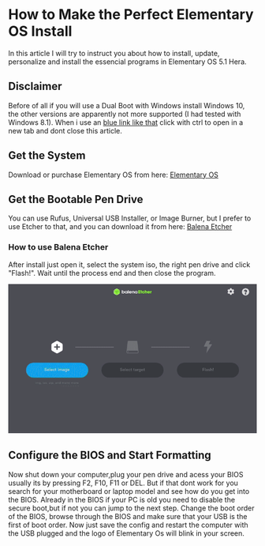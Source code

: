 # How to Make the Perfect Elementary OS Install

In this article I will try to instruct you about how to install, update, personalize and install the essencial programs in
Elementary OS 5.1 Hera.

## Disclaimer

Before of all if you will use a Dual Boot with Windows install Windows 10, the other versions are apparently not more supported
(I had tested with Windows 8.1). When i use an [blue link like that](https://corgiorgy.com/) click with ctrl to open in a new 
tab and dont close this article.

## Get the System

Download or purchase Elementary OS from here: [Elementary OS](https://elementary.io/)

## Get the Bootable Pen Drive
You can use Rufus, Universal USB Installer, or Image Burner, but I prefer to use Etcher to that, and you can download it from
here: [Balena Etcher](https://www.balena.io/etcher/)

### How to use Balena Etcher

After install just open it, select the system iso, the right pen drive and click "Flash!". Wait until the process end and then 
close the program.

![](gifs/etchertuturial.gif)

## Configure the BIOS and Start Formatting

Now shut down your computer,plug your pen drive and acess your BIOS usually its by pressing F2, F10, F11 or DEL.
But if that dont work for you search for your motherboard or laptop model and see how do you get into the BIOS.
Already in the BIOS if your PC is old you need to disable the secure boot,but if not you can jump to the next step.
Change the boot order of the BIOS, browse through the BIOS and make sure that your USB is the first of boot order.
Now just save the config and restart the computer with the USB plugged and the logo of Elementary Os will blink in your
screen.
